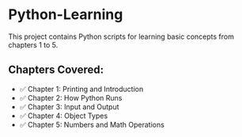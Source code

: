 # Python-Learning

This project contains Python scripts for learning basic concepts from chapters 1 to 5.

## Chapters Covered:

- ✅ Chapter 1: Printing and Introduction
- ✅ Chapter 2: How Python Runs
- ✅ Chapter 3: Input and Output
- ✅ Chapter 4: Object Types
- ✅ Chapter 5: Numbers and Math Operations

